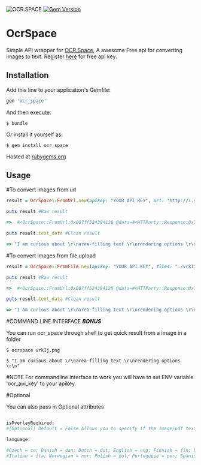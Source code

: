 ![OCR.SPACE](https://ocr.space/Content/Images/ocr.space.logo.png)
[![Gem Version](https://badge.fury.io/rb/ocr_space.svg)](https://badge.fury.io/rb/ocr_space)

# OcrSpace

Simple API wrapper for [OCR.Space](https://ocr.space), A awesome Free api for converting images to text. Register [here](http://space.us11.list-manage1.com/subscribe?u=ce17e59f5b68a2fd3542801fd&id=252aee70a1) for free api key.


## Installation

Add this line to your application's Gemfile:

```ruby
gem 'ocr_space'
```

And then execute:

    $ bundle

Or install it yourself as:

    $ gem install ocr_space

Hosted at [rubygems.org](https://rubygems.org/gems/ocr_space)

## Usage

#To convert images from url

```ruby
result = OcrSpace::FromUrl.new(apikey: "YOUR API KEY", url: "http://i.stack.imgur.com/vrkIj.png")

puts result #Raw result

=>  #<OcrSpace::FromUrl:0x007ff524394128 @data=#<HTTParty::Response:0x7ff52433fc68 parsed_response={"ParsedResults"=>[{"TextOverlay"=>{"Lines"=>[], "HasOverlay"=>false, "Message"=>"Text overlay is not provided as it is not requested"}, "FileParseExitCode"=>1, "ParsedText"=>"I am curious about \r\narea-filling text \r\nrendering options \r\n", "ErrorMessage"=>"", "ErrorDetails"=>""}], "OCRExitCode"=>1, "IsErroredOnProcessing"=>false, "ErrorMessage"=>nil, "ErrorDetails"=>nil, "ProcessingTimeInMilliseconds"=>"325"}, @response=#<Net::HTTPOK 200 OK readbody=true>, @headers={"cache-control"=>["no-cache"], "pragma"=>["no-cache"], "content-length"=>["395"], "content-type"=>["application/json; charset=utf-8"], "expires"=>["-1"], "server"=>["Microsoft-IIS/10.0"], "x-aspnet-version"=>["4.0.30319"], "x-powered-by"=>["ASP.NET"], "date"=>["Fri, 02 Dec 2016 04:09:45 GMT"], "connection"=>["close"]}>>

puts result.text_data #Clean result

=> "I am curious about \r\narea-filling text \r\nrendering options \r\n"
```

#To convert images from file upload

```ruby
result = OcrSpace::FromFile.new(apikey: "YOUR API KEY", files: "./vrkIj.png")

puts result #Raw result

=>  #<OcrSpace::FromUrl:0x007ff524394128 @data=#<HTTParty::Response:0x7ff52433fc68 parsed_response={"ParsedResults"=>[{"TextOverlay"=>{"Lines"=>[], "HasOverlay"=>false, "Message"=>"Text overlay is not provided as it is not requested"}, "FileParseExitCode"=>1, "ParsedText"=>"I am curious about \r\narea-filling text \r\nrendering options \r\n", "ErrorMessage"=>"", "ErrorDetails"=>""}], "OCRExitCode"=>1, "IsErroredOnProcessing"=>false, "ErrorMessage"=>nil, "ErrorDetails"=>nil, "ProcessingTimeInMilliseconds"=>"325"}, @response=#<Net::HTTPOK 200 OK readbody=true>, @headers={"cache-control"=>["no-cache"], "pragma"=>["no-cache"], "content-length"=>["395"], "content-type"=>["application/json; charset=utf-8"], "expires"=>["-1"], "server"=>["Microsoft-IIS/10.0"], "x-aspnet-version"=>["4.0.30319"], "x-powered-by"=>["ASP.NET"], "date"=>["Fri, 02 Dec 2016 04:09:45 GMT"], "connection"=>["close"]}>>

puts result.text_data #Clean result

=> "I am curious about \r\narea-filling text \r\nrendering options \r\n"
```

#COMMAND LINE INTERFACE ***BONUS***

You can run ocr_space through shell to get quick result from a image in a folder

```
$ ocrspace vrkIj.png

$ "I am curious about \r\narea-filling text \r\nrendering options \r\n"
```
#NOTE
For commandline interface to work you will have to set ENV variable 'ocr_api_key' to your apikey.

#Optional

You can also pass in Optional attributes

```ruby

isOverlayRequired:
#[Optional] Default = False Allows you to specify if the image/pdf text overlay is required. Overlay could be #used to show the text over the image

language:

#Czech = ce; Danish = dan; Dutch = dut; English = eng; Finnish = fin; French = fre; German = ger;Hungarian=hun;
#Italian = ita; Norwegian = nor; Polish = pol; Portuguese = por; Spanish = spa; Swedish = swe; #ChineseSimplified = chs; Greek = gre; Japanese = jpn; Russian = rus; Turkish = tur; ChineseTraditional = cht; #Korean = kor
```
